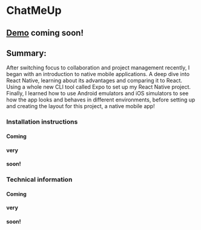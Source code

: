 # ChatMeUp

## [Demo](https://lucianmurmurache.github.io/ChatMeApp/) coming soon!

## Summary:
After switching focus to collaboration and project management recently, I began with an introduction to native mobile applications. A deep dive into React Native, learning about its advantages and comparing it to React. Using a whole new CLI tool called Expo to set up my React Native project. Finally, I learned how to use Android emulators and iOS simulators to see how the app looks and behaves in different environments, before setting up and creating the layout for this project, a native mobile app!

### Installation instructions

#### Coming
#### very
#### soon!

### Technical information

#### Coming
#### very
#### soon!